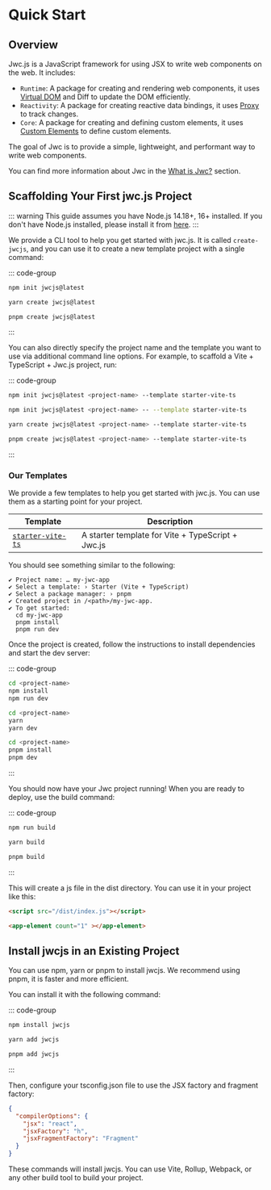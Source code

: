 # Quick Start

## Overview

Jwc.js is a JavaScript framework for using JSX to write web components on the web. It includes:

- `Runtime`: A package for creating and rendering web components, it uses [Virtual DOM](https://en.wikipedia.org/wiki/Virtual_DOM) and Diff to update the DOM efficiently.
- `Reactivity`: A package for creating reactive data bindings, it uses [Proxy](https://developer.mozilla.org/en-US/docs/Web/JavaScript/Reference/Global_Objects/Proxy) to track changes.
- `Core`: A package for creating and defining custom elements, it uses [Custom Elements](https://developer.mozilla.org/en-US/docs/Web/Web_Components/Using_custom_elements) to define custom elements.

The goal of Jwc is to provide a simple, lightweight, and performant way to write web components.

You can find more information about Jwc in the [What is Jwc?](/guide/what-is-jwc) section.
## Scaffolding Your First jwc.js Project

::: warning
This guide assumes you have Node.js 14.18+, 16+ installed. If you don't have Node.js installed, please install it from [here](https://nodejs.org/en/download/).
:::

We provide a CLI tool to help you get started with jwc.js. It is called `create-jwcjs`, and you can use it to create a new template project with a single command:

::: code-group
```bash [npm]
npm init jwcjs@latest
```

```bash [yarn]
yarn create jwcjs@latest
```

```bash [pnpm]
pnpm create jwcjs@latest
```
:::

You can also directly specify the project name and the template you want to use via additional command line options. For example, to scaffold a Vite + TypeScript + Jwc.js project, run:

::: code-group
```bash [npm 6.x]
npm init jwcjs@latest <project-name> --template starter-vite-ts
```

```bash [npm 7.x+]
npm init jwcjs@latest <project-name> -- --template starter-vite-ts
```

```bash [yarn]
yarn create jwcjs@latest <project-name> --template starter-vite-ts
```

```bash [pnpm]
pnpm create jwcjs@latest <project-name> --template starter-vite-ts
```
:::


### Our Templates

We provide a few templates to help you get started with jwc.js. You can use them as a starting point for your project.

| Template | Description |
| --- | --- |
| [`starter-vite-ts`](https://github.com/jwcjs/core/tree/main/packages/create-jwc/starter-vite-ts) | A starter template for Vite + TypeScript + Jwc.js |

You should see something similar to the following:

```
✔ Project name: … my-jwc-app
✔ Select a template: › Starter (Vite + TypeScript)
✔ Select a package manager: › pnpm
✔ Created project in /<path>/my-jwc-app.
✔ To get started:
  cd my-jwc-app
  pnpm install
  pnpm run dev
```

Once the project is created, follow the instructions to install dependencies and start the dev server:

::: code-group

```bash [npm]
cd <project-name>
npm install
npm run dev
```

```bash [yarn]
cd <project-name>
yarn
yarn dev
```

```bash [pnpm]
cd <project-name>
pnpm install
pnpm dev
```
:::

You should now have your Jwc project running! When you are ready to deploy, use the build command:

::: code-group

```bash [npm]
npm run build
```

```bash [yarn]
yarn build
```

```bash [pnpm]
pnpm build
```
:::

This will create a js file in the dist directory. You can use it in your project like this:

```html
<script src="/dist/index.js"></script>

<app-element count="1" ></app-element>
```


## Install jwcjs in an Existing Project

You can use npm, yarn or pnpm to install jwcjs. We recommend using pnpm, it is faster and more efficient. 

You can install it with the following command:

::: code-group

```bash [npm]
npm install jwcjs
```

```bash [yarn]
yarn add jwcjs
```

```bash [pnpm]
pnpm add jwcjs
```
:::

Then, configure your tsconfig.json file to use the JSX factory and fragment factory:

```json
{
  "compilerOptions": {
    "jsx": "react",
    "jsxFactory": "h",
    "jsxFragmentFactory": "Fragment"
  }
}
```

These commands will install jwcjs. You can use Vite, Rollup, Webpack, or any other build tool to build your project.
